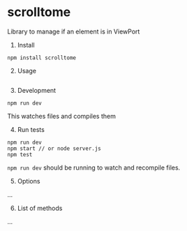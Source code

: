 # scrolltome
Library to manage if an element is in ViewPort

1. Install 

```
npm install scrolltome
```

2. Usage

```

```

3. Development

```
npm run dev
```

This watches files and compiles them

4. Run tests

```
npm run dev
npm start // or node server.js
npm test
```

`npm run dev` should be running to watch and recompile files.

5. Options

...

6. List of methods

...
